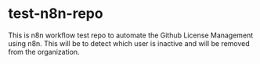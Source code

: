 # test-n8n-repo
This is n8n workflow test repo to automate the Github License Management using n8n.
This will be to detect which user is inactive and will be removed from the organization.
